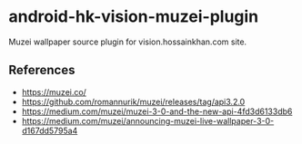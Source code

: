 # android-hk-vision-muzei-plugin
Muzei wallpaper source plugin for vision.hossainkhan.com site.


## References
* https://muzei.co/
* https://github.com/romannurik/muzei/releases/tag/api3.2.0
* https://medium.com/muzei/muzei-3-0-and-the-new-api-4fd3d6133db6
* https://medium.com/muzei/announcing-muzei-live-wallpaper-3-0-d167dd5795a4
